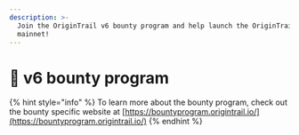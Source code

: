 ```yaml
---
description: >-
  Join the OriginTrail v6 bounty program and help launch the OriginTrail v6
  mainnet!
---
```


# 🏁 v6 bounty program

{% hint style="info" %}
To learn more about the bounty program, check out the bounty specific website at [https://bountyprogram.origintrail.io/](https://bountyprogram.origintrail.io/)
{% endhint %}
